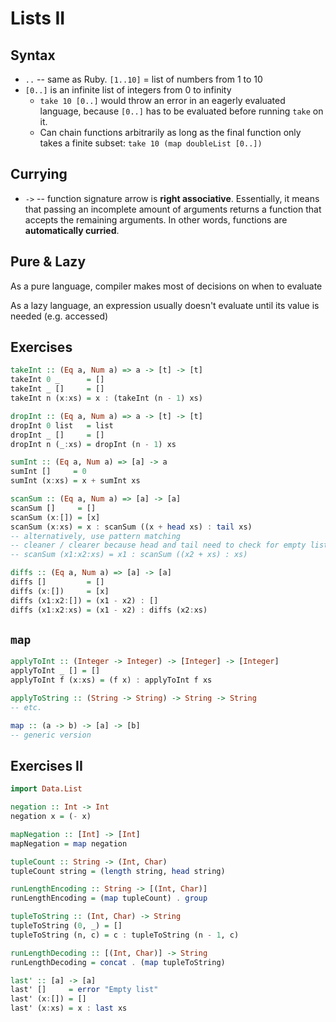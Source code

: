 # Lists II

## Syntax

* `..` -- same as Ruby. `[1..10]` = list of numbers from 1 to 10
* `[0..]` is an infinite list of integers from 0 to infinity
  * `take 10 [0..]` would throw an error in an eagerly evaluated language, because `[0..]` has to be evaluated before running `take` on it.
  * Can chain functions arbitrarily as long as the final function only takes a finite subset: `take 10 (map doubleList [0..])`

## Currying

* `->` -- function signature arrow is **right associative**. Essentially, it means that passing an incomplete amount of arguments returns a function that accepts the remaining arguments. In other words, functions are **automatically curried**.

## Pure & Lazy

As a pure language, compiler makes most of decisions on when to evaluate

As a lazy language, an expression usually doesn't evaluate until its value is needed (e.g. accessed)

## Exercises

```haskell
takeInt :: (Eq a, Num a) => a -> [t] -> [t]
takeInt 0 _      = []
takeInt _ []     = []
takeInt n (x:xs) = x : (takeInt (n - 1) xs)

dropInt :: (Eq a, Num a) => a -> [t] -> [t]
dropInt 0 list   = list
dropInt _ []     = []
dropInt n (_:xs) = dropInt (n - 1) xs

sumInt :: (Eq a, Num a) => [a] -> a
sumInt []     = 0
sumInt (x:xs) = x + sumInt xs

scanSum :: (Eq a, Num a) => [a] -> [a]
scanSum []     = []
scanSum (x:[]) = [x]
scanSum (x:xs) = x : scanSum ((x + head xs) : tail xs)
-- alternatively, use pattern matching
-- cleaner / clearer because head and tail need to check for empty list
-- scanSum (x1:x2:xs) = x1 : scanSum ((x2 + xs) : xs)

diffs :: (Eq a, Num a) => [a] -> [a]
diffs []         = []
diffs (x:[])     = [x]
diffs (x1:x2:[]) = (x1 - x2) : []
diffs (x1:x2:xs) = (x1 - x2) : diffs (x2:xs)
```

## `map`

```haskell
applyToInt :: (Integer -> Integer) -> [Integer] -> [Integer]
applyToInt _ [] = []
applyToInt f (x:xs) = (f x) : applyToInt f xs

applyToString :: (String -> String) -> String -> String
-- etc.

map :: (a -> b) -> [a] -> [b]
-- generic version
```

## Exercises II

```haskell
import Data.List

negation :: Int -> Int
negation x = (- x)

mapNegation :: [Int] -> [Int]
mapNegation = map negation

tupleCount :: String -> (Int, Char)
tupleCount string = (length string, head string)

runLengthEncoding :: String -> [(Int, Char)]
runLengthEncoding = (map tupleCount) . group

tupleToString :: (Int, Char) -> String
tupleToString (0, _) = []
tupleToString (n, c) = c : tupleToString (n - 1, c)

runLengthDecoding :: [(Int, Char)] -> String
runLengthDecoding = concat . (map tupleToString)

last' :: [a] -> [a]
last' []     = error "Empty list"
last' (x:[]) = []
last' (x:xs) = x : last xs
```